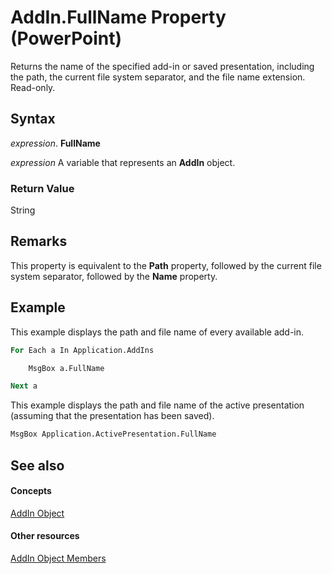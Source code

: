 
# AddIn.FullName Property (PowerPoint)

Returns the name of the specified add-in or saved presentation, including the path, the current file system separator, and the file name extension. Read-only.


## Syntax

 _expression_. **FullName**

 _expression_ A variable that represents an **AddIn** object.


### Return Value

String


## Remarks

This property is equivalent to the  **Path** property, followed by the current file system separator, followed by the **Name** property.


## Example

This example displays the path and file name of every available add-in.


```vb
For Each a In Application.AddIns

    MsgBox a.FullName

Next a
```

This example displays the path and file name of the active presentation (assuming that the presentation has been saved).




```vb
MsgBox Application.ActivePresentation.FullName
```


## See also


#### Concepts


[AddIn Object](e98b609e-97ef-b471-f047-b647bff1e9af.md)
#### Other resources


[AddIn Object Members](7bc32318-9bd6-8167-4d61-d6bfeae55028.md)
